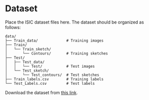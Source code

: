 # Dataset

Place the ISIC dataset files here. The dataset should be organized as follows:

```
data/
├── Train_data/             # Training images
├── Train/
│   └── Train_sketch/
│       └── Contours/       # Training sketches
├── Test/
│   ├── Test_data/
│   │   └── Test/           # Test images
│   └── Test_sketch/
│       └── Test_contours/  # Test sketches
├── Train_labels.csv        # Training labels
└── Test_Labels.csv         # Test labels
```

Download the dataset from [this link](https://drive.google.com/drive/folders/1vYv5SmA6nu4PKB_5PIk6FoTCtyEWztKP?usp=sharing).
